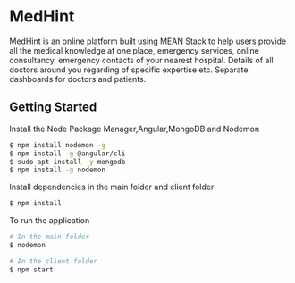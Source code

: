 # MedHint

MedHint is an online platform built using MEAN Stack to help users provide all the medical knowledge at one place, emergency services, online consultancy, emergency contacts of your nearest hospital. Details of all doctors around you regarding of specific expertise etc. Separate dashboards for doctors and patients.

## Getting Started

Install the Node Package Manager,Angular,MongoDB and Nodemon
```bash
$ npm install nodemon -g
$ npm install -g @angular/cli
$ sudo apt install -y mongodb
$ npm install -g nodemon
```

Install dependencies in the main folder and client folder
```bash
$ npm install
```

To run the application
```bash
# In the main folder
$ nodemon

# In the client folder
$ npm start
```


